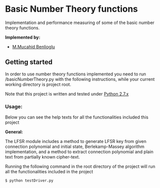 # Basic Number Theory functions
Implementation and performance measuring of some of the basic number theory functions.

**Implemented by:**
 * [M.Mucahid Benlioglu](https://github.com/mbenlioglu)

## Getting started
In order to use number theory functions implemented you need to run /basicNumberTheory.py with the following
instructions, while your current working directory is project root.

Note that this project is written and tested under [Python 2.7.x](https://docs.python.org/2/)

### Usage:

Below you can see the help texts for all the functionalities included this project

**General:**

The LFSR module includes a method to generate LFSR key from given connection polynomial and initial
state, Berlekamp-Massey algorithm implementation, and a method to extract connection polynomial and
plain text from partially known cipher-text.

Running the following command in the root directory of the project will run all the functionalities
included in the project

    $ python testDriver.py
